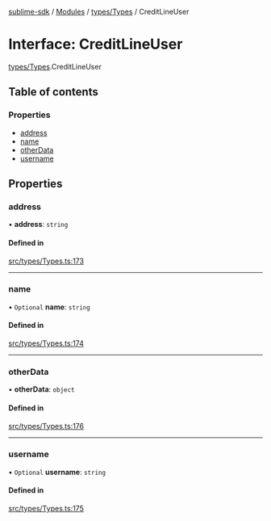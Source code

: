 [sublime-sdk](../README.md) / [Modules](../modules.md) / [types/Types](../modules/types_Types.md) / CreditLineUser

# Interface: CreditLineUser

[types/Types](../modules/types_Types.md).CreditLineUser

## Table of contents

### Properties

- [address](types_Types.CreditLineUser.md#address)
- [name](types_Types.CreditLineUser.md#name)
- [otherData](types_Types.CreditLineUser.md#otherdata)
- [username](types_Types.CreditLineUser.md#username)

## Properties

### address

• **address**: `string`

#### Defined in

[src/types/Types.ts:173](https://github.com/sublime-finance/sublime-sdk/blob/c26eed8/src/types/Types.ts#L173)

___

### name

• `Optional` **name**: `string`

#### Defined in

[src/types/Types.ts:174](https://github.com/sublime-finance/sublime-sdk/blob/c26eed8/src/types/Types.ts#L174)

___

### otherData

• **otherData**: `object`

#### Defined in

[src/types/Types.ts:176](https://github.com/sublime-finance/sublime-sdk/blob/c26eed8/src/types/Types.ts#L176)

___

### username

• `Optional` **username**: `string`

#### Defined in

[src/types/Types.ts:175](https://github.com/sublime-finance/sublime-sdk/blob/c26eed8/src/types/Types.ts#L175)
